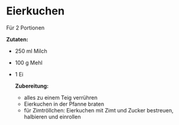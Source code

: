 # Eierkuchen

Für 2 Portionen

**Zutaten:**
- 250 ml Milch
- 100 g Mehl
- 1 Ei

  **Zubereitung:**
  - alles zu einem Teig verrühren
  - Eierkuchen in der Pfanne braten
  - für Zimtröllchen: Eierkuchen mit Zimt und Zucker bestreuen, halbieren und einrollen
